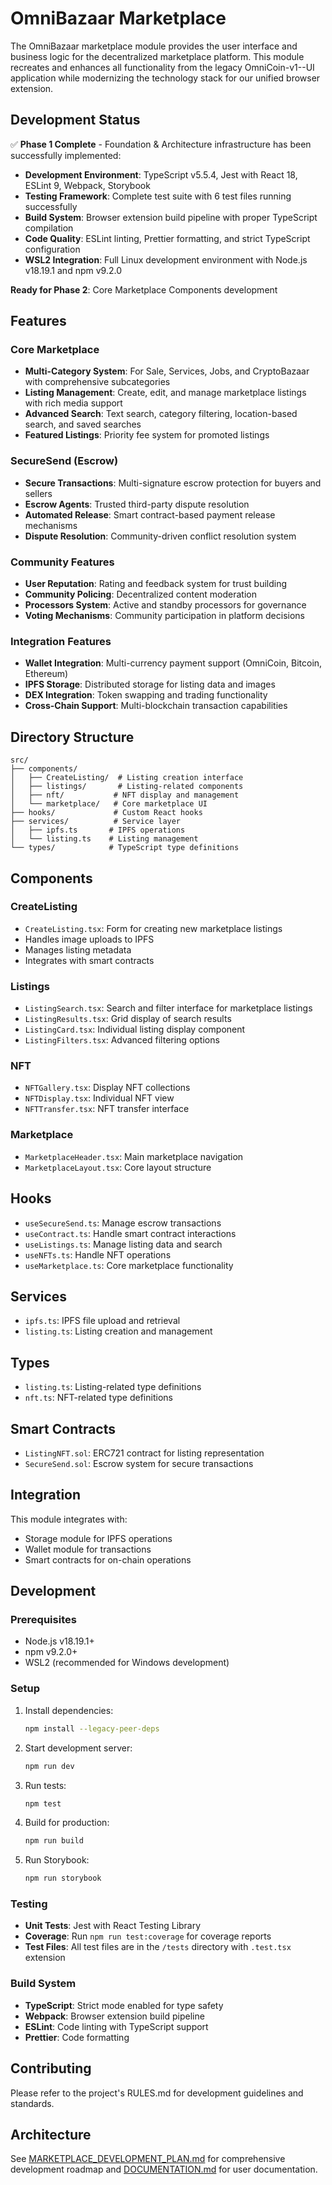 # OmniBazaar Marketplace

The OmniBazaar marketplace module provides the user interface and business logic for the decentralized marketplace platform. This module recreates and enhances all functionality from the legacy OmniCoin-v1--UI application while modernizing the technology stack for our unified browser extension.

## Development Status

✅ **Phase 1 Complete** - Foundation & Architecture infrastructure has been successfully implemented:

- **Development Environment**: TypeScript v5.5.4, Jest with React 18, ESLint 9, Webpack, Storybook
- **Testing Framework**: Complete test suite with 6 test files running successfully
- **Build System**: Browser extension build pipeline with proper TypeScript compilation
- **Code Quality**: ESLint linting, Prettier formatting, and strict TypeScript configuration
- **WSL2 Integration**: Full Linux development environment with Node.js v18.19.1 and npm v9.2.0

**Ready for Phase 2**: Core Marketplace Components development

## Features

### Core Marketplace
- **Multi-Category System**: For Sale, Services, Jobs, and CryptoBazaar with comprehensive subcategories
- **Listing Management**: Create, edit, and manage marketplace listings with rich media support
- **Advanced Search**: Text search, category filtering, location-based search, and saved searches
- **Featured Listings**: Priority fee system for promoted listings

### SecureSend (Escrow)
- **Secure Transactions**: Multi-signature escrow protection for buyers and sellers
- **Escrow Agents**: Trusted third-party dispute resolution
- **Automated Release**: Smart contract-based payment release mechanisms
- **Dispute Resolution**: Community-driven conflict resolution system

### Community Features
- **User Reputation**: Rating and feedback system for trust building
- **Community Policing**: Decentralized content moderation
- **Processors System**: Active and standby processors for governance
- **Voting Mechanisms**: Community participation in platform decisions

### Integration Features
- **Wallet Integration**: Multi-currency payment support (OmniCoin, Bitcoin, Ethereum)
- **IPFS Storage**: Distributed storage for listing data and images
- **DEX Integration**: Token swapping and trading functionality
- **Cross-Chain Support**: Multi-blockchain transaction capabilities

## Directory Structure

```text
src/
├── components/
│   ├── CreateListing/  # Listing creation interface
│   ├── listings/       # Listing-related components
│   ├── nft/           # NFT display and management
│   └── marketplace/   # Core marketplace UI
├── hooks/             # Custom React hooks
├── services/          # Service layer
│   ├── ipfs.ts       # IPFS operations
│   └── listing.ts    # Listing management
└── types/            # TypeScript type definitions
```

## Components

### CreateListing

- `CreateListing.tsx`: Form for creating new marketplace listings
- Handles image uploads to IPFS
- Manages listing metadata
- Integrates with smart contracts

### Listings

- `ListingSearch.tsx`: Search and filter interface for marketplace listings
- `ListingResults.tsx`: Grid display of search results
- `ListingCard.tsx`: Individual listing display component
- `ListingFilters.tsx`: Advanced filtering options

### NFT

- `NFTGallery.tsx`: Display NFT collections
- `NFTDisplay.tsx`: Individual NFT view
- `NFTTransfer.tsx`: NFT transfer interface

### Marketplace

- `MarketplaceHeader.tsx`: Main marketplace navigation
- `MarketplaceLayout.tsx`: Core layout structure

## Hooks

- `useSecureSend.ts`: Manage escrow transactions
- `useContract.ts`: Handle smart contract interactions
- `useListings.ts`: Manage listing data and search
- `useNFTs.ts`: Handle NFT operations
- `useMarketplace.ts`: Core marketplace functionality

## Services

- `ipfs.ts`: IPFS file upload and retrieval
- `listing.ts`: Listing creation and management

## Types

- `listing.ts`: Listing-related type definitions
- `nft.ts`: NFT-related type definitions

## Smart Contracts

- `ListingNFT.sol`: ERC721 contract for listing representation
- `SecureSend.sol`: Escrow system for secure transactions

## Integration

This module integrates with:

- Storage module for IPFS operations
- Wallet module for transactions
- Smart contracts for on-chain operations

## Development

### Prerequisites

- Node.js v18.19.1+ 
- npm v9.2.0+
- WSL2 (recommended for Windows development)

### Setup

1. Install dependencies:

   ```bash
   npm install --legacy-peer-deps
   ```

2. Start development server:

   ```bash
   npm run dev
   ```

3. Run tests:

   ```bash
   npm test
   ```

4. Build for production:

   ```bash
   npm run build
   ```

5. Run Storybook:

   ```bash
   npm run storybook
   ```

### Testing

- **Unit Tests**: Jest with React Testing Library
- **Coverage**: Run `npm run test:coverage` for coverage reports
- **Test Files**: All test files are in the `/tests` directory with `.test.tsx` extension

### Build System

- **TypeScript**: Strict mode enabled for type safety
- **Webpack**: Browser extension build pipeline
- **ESLint**: Code linting with TypeScript support
- **Prettier**: Code formatting

## Contributing

Please refer to the project's RULES.md for development guidelines and standards.

## Architecture

See [MARKETPLACE_DEVELOPMENT_PLAN.md](./MARKETPLACE_DEVELOPMENT_PLAN.md) for comprehensive development roadmap and [DOCUMENTATION.md](./DOCUMENTATION.md) for user documentation.
